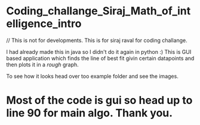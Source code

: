 # Coding_challange_Siraj_Math_of_intelligence_intro

// This is not for developments. This is for siraj raval for coding challange.

I had already made this in java so I didn't do it again in python :)
This is GUI based application which finds the line of best fit givin certain datapoints and then plots it in a *rough* graph.

To see how it looks head over too example folder and see the images.

# Most of the code is gui so head up to line 90 for main algo. Thank you.
